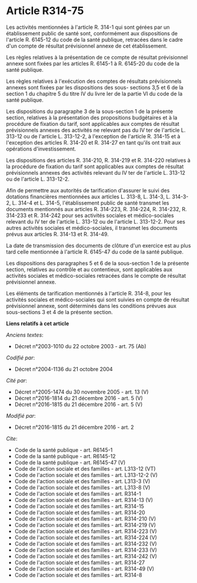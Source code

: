 # Article R314-75

Les activités mentionnées à l'article R. 314-1 qui sont gérées par un établissement public de santé sont, conformément aux
dispositions de l'article R. 6145-12 du code de la santé publique, retracées dans le cadre d'un compte de résultat
prévisionnel annexe de cet établissement. 

Les règles relatives à la présentation de ce compte de résultat prévisionnel annexe sont fixées par les articles R. 6145-1 à
R. 6145-20 du code de la santé publique. 

Les règles relatives à l'exécution des comptes de résultats prévisionnels annexes sont fixées par les dispositions des sous-
sections 3,5 et 6 de la section 1 du chapitre 5 du titre IV du livre Ier de la partie VI du code de la santé publique. 

Les dispositions du paragraphe 3 de la sous-section 1 de la présente section, relatives à la présentation des propositions
budgétaires et à la procédure de fixation du tarif, sont applicables aux comptes de résultat prévisionnels annexes des
activités ne relevant pas du IV ter de l'article L. 313-12 ou de l'article L. 313-12-2, à l'exception de l'article R. 314-15
et à l'exception des articles R. 314-20 et R. 314-27 en tant qu'ils ont trait aux opérations d'investissement. 

Les dispositions des articles R. 314-210, R. 314-219 et R. 314-220 relatives à la procédure de fixation du tarif sont
applicables aux comptes de résultat prévisionnels annexes des activités relevant du IV ter de l'article L. 313-12 ou de
l'article L. 313-12-2. 

Afin de permettre aux autorités de tarification d'assurer le suivi des dotations financières mentionnées aux articles L.
313-8, L. 314-3, L. 314-3-2, L. 314-4 et L. 314-5, l'établissement public de santé transmet les documents mentionnés aux
articles R. 314-223, R. 314-224, R. 314-232, R. 314-233 et R. 314-242 pour ses activités sociales et médico-sociales relevant
du IV ter de l'article L. 313-12 ou de l'article L. 313-12-2. Pour ses autres activités sociales et médico-sociales, il
transmet les documents prévus aux articles R. 314-13 et R. 314-49. 

La date de transmission des documents de clôture d'un exercice est au plus tard celle mentionnée à l'article R. 6145-47 du
code de la santé publique. 

Les dispositions des paragraphes 5 et 6 de la sous-section 1 de la présente section, relatives au contrôle et au contentieux,
sont applicables aux activités sociales et médico-sociales retracées dans le compte de résultat prévisionnel annexe. 

Les éléments de tarification mentionnés à l'article R. 314-8, pour les activités sociales et médico-sociales qui sont suivies
en compte de résultat prévisionnel annexe, sont déterminés dans les conditions prévues aux sous-sections 3 et 4 de la
présente section.

**Liens relatifs à cet article**

_Anciens textes_:

  - Décret n°2003-1010 du 22 octobre 2003 - art. 75 (Ab)

_Codifié par_:

  - Décret n°2004-1136 du 21 octobre 2004

_Cité par_:

  - Décret n°2005-1474 du 30 novembre 2005 - art. 13 (V)
  - Décret n°2016-1814 du 21 décembre 2016 - art. 5 (V)
  - Décret n°2016-1815 du 21 décembre 2016 - art. 5 (V)

_Modifié par_:

  - Décret n°2016-1815 du 21 décembre 2016 - art. 2

_Cite_:

  - Code de la santé publique - art. R6145-1
  - Code de la santé publique - art. R6145-12
  - Code de la santé publique - art. R6145-47 (V)
  - Code de l'action sociale et des familles - art. L313-12 (VT)
  - Code de l'action sociale et des familles - art. L313-12-2 (V)
  - Code de l'action sociale et des familles - art. L313-3 (V)
  - Code de l'action sociale et des familles - art. L313-8 (V)
  - Code de l'action sociale et des familles - art. R314-1
  - Code de l'action sociale et des familles - art. R314-13 (V)
  - Code de l'action sociale et des familles - art. R314-15
  - Code de l'action sociale et des familles - art. R314-20
  - Code de l'action sociale et des familles - art. R314-210 (V)
  - Code de l'action sociale et des familles - art. R314-219 (V)
  - Code de l'action sociale et des familles - art. R314-223 (V)
  - Code de l'action sociale et des familles - art. R314-224 (V)
  - Code de l'action sociale et des familles - art. R314-232 (V)
  - Code de l'action sociale et des familles - art. R314-233 (V)
  - Code de l'action sociale et des familles - art. R314-242 (V)
  - Code de l'action sociale et des familles - art. R314-27
  - Code de l'action sociale et des familles - art. R314-49 (V)
  - Code de l'action sociale et des familles - art. R314-8
